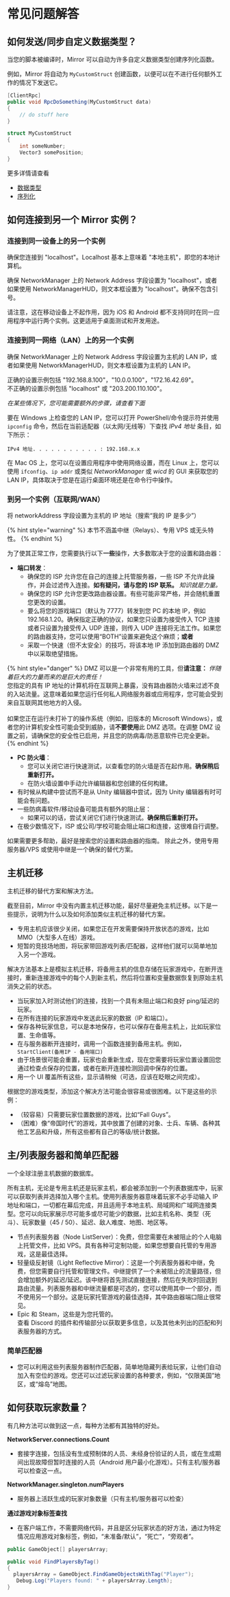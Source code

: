 # 常见问题解答

## 如何发送/同步自定义数据类型？

当您的脚本被编译时，Mirror 可以自动为许多自定义数据类型创建序列化函数。

例如，Mirror 将自动为 `MyCustomStruct` 创建函数，以便可以在不进行任何额外工作的情况下发送它。

```csharp
[ClientRpc]
public void RpcDoSomething(MyCustomStruct data)
{
    // do stuff here
}

struct MyCustomStruct
{
    int someNumber;
    Vector3 somePosition;
}
```

更多详情请查看

- [数据类型](https://mirror-networking.gitbook.io/docs/guides/data-types)
- [序列化](https://mirror-networking.gitbook.io/docs/guides/serialization)

## 如何连接到另一个 Mirror 实例？

### 连接到同一设备上的另一个实例

确保您连接到 "localhost"。Localhost 基本上意味着 "本地主机"，即您的本地计算机。

确保 NetworkManager 上的 Network Address 字段设置为 "localhost"，或者如果使用 NetworkManagerHUD，则文本框设置为 "localhost"。确保不包含引号。

请注意，这在移动设备上不起作用，因为 iOS 和 Android 都不支持同时在同一应用程序中运行两个实例。这更适用于桌面测试和开发用途。

### 连接到同一网络（LAN）上的另一个实例

确保 NetworkManager 上的 Network Address 字段设置为主机的 LAN IP，或者如果使用 NetworkManagerHUD，则文本框设置为主机的 LAN IP。

正确的设置示例包括 "192.168.8.100"，"10.0.0.100"，"172.16.42.69"。\
不正确的设置示例包括 "localhost" 或 "203.200.110.100"。

_在某些情况下，您可能需要额外的步骤，请查看下面_

要在 Windows 上检查您的 LAN IP，您可以打开 PowerShell/命令提示符并使用 `ipconfig` 命令，然后在当前适配器（以太网/无线等）下查找 _IPv4 地址_ 条目，如下所示：

`IPv4 地址. . . . . . . . . . . : 192.168.x.x`

在 Mac OS 上，您可以在设置应用程序中使用网络设置，而在 Linux 上，您可以使用 `ifconfig`、`ip addr` 或类似 _NetworkManager_ 或 _wicd_ 的 GUI 来获取您的 LAN IP，具体取决于您是在运行桌面环境还是在命令行中操作。

### 到另一个实例（互联网/WAN）

将 networkAddress 字段设置为主机的 IP 地址（搜索“我的 IP 是多少”）

{% hint style="warning" %}
本节不涵盖中继（Relays）、专用 VPS 或无头特性。
{% endhint %}

为了使其正常工作，您需要执行以下**一些**操作，大多数取决于您的设置和路由器：

- **端口转发**：
  - 确保您的 ISP 允许您在自己的连接上托管服务器，一些 ISP 不允许此操作，并会过滤传入连接。**如有疑问，请与您的 ISP 联系。** _知识就是力量。_
  - 确保您的 ISP 允许您更改路由器设置。有些可能非常严格，并会随机重置您更改的设置。
  - 要么将您的游戏端口（默认为 7777）转发到您 PC 的本地 IP，例如 192.168.1.20。确保指定正确的协议，如果您只设置为接受传入 TCP 连接或者只设置为接受传入 UDP 连接，则传入 UDP 连接将无法工作。如果您的路由器支持，您可以使用“BOTH”设置来避免这个麻烦；**或者**
  - 采取一个快速（但不太安全）的技巧，将该本地 IP 添加到路由器的 DMZ 中以采取绝望措施。

{% hint style="danger" %}
DMZ 可以是一个非常有用的工具，但**请注意：** _伴随着巨大的力量而来的是巨大的责任！_ \
您指定的具有 IP 地址的计算机将在互联网上暴露，没有路由器防火墙来过滤不良的入站流量。这意味着如果您运行任何私人网络服务器或应用程序，您可能会受到来自互联网其他地方的入侵。\
\
如果您正在运行未打补丁的操作系统（例如，旧版本的 Microsoft Windows），或者您的计算机安全性可能会受到威胁，请**不要使用**此 DMZ 选项。在调整 DMZ 设置之前，请确保您的安全性已启用，并且您的防病毒/防恶意软件已完全更新。
{% endhint %}

- **PC 防火墙**：
  - 您可以关闭它进行快速测试，以查看您的防火墙是否在起作用。**确保稍后重新打开。**
  - 在防火墙设置中手动允许编辑器和您创建的任何构建。
- 有时候从构建中尝试而不是从 Unity 编辑器中尝试，因为 Unity 编辑器有时可能会有问题。
- 一些防病毒软件/移动设备可能具有额外的阻止层：
  - 如果可以的话，尝试关闭它们进行快速测试。**确保稍后重新打开。**
- 在极少数情况下，ISP 或公司/学校可能会阻止端口和连接，这很难自行调整。

如果需要更多帮助，最好是搜索您的设置和路由器的指南。 除此之外，使用专用服务器/VPS 或使用中继是一个确保的替代方案。

## 主机迁移

主机迁移的替代方案和解决方法。

截至目前，Mirror 中没有内置主机迁移功能，最好尽量避免主机迁移。以下是一些提示，说明为什么以及如何添加类似主机迁移的替代方案。

- 专用主机应该很少关闭，如果您正在开发需要保持开放状态的游戏，比如 MMO（大型多人在线）游戏。
- 短暂的竞技场地图，将玩家带回游戏列表/匹配器，这样他们就可以简单地加入另一个游戏。

解决方法基本上是模拟主机迁移，将备用主机的信息存储在玩家游戏中，在断开连接时，重新连接游戏中的每个人到新主机，然后将位置和变量数据恢复到原始主机消失之前的状态。

- 当玩家加入时测试他们的连接，找到一个具有未阻止端口和良好 ping/延迟的玩家。
- 在所有连接的玩家游戏中发送此玩家的数据（IP 和端口）。
- 保存各种玩家信息，可以是本地保存，也可以保存在备用主机上，比如玩家位置、生命值等。
- 在与服务器断开连接时，调用一个函数连接到备用主机。例如，`StartClient(备用IP - 备用端口)`
- 由于场景很可能会重置，玩家也会重新生成，现在您需要将玩家位置设置回您通过检查点保存的位置，或者在断开连接检测回调中保存的位置。
- 用一个 UI 覆盖所有这些，显示请稍候（可选，应该在眨眼之间完成）。

根据您的游戏类型，添加这个解决方法可能会很容易或很困难。以下是这些的示例：

- （较容易）只需要玩家位置数据的游戏，比如“Fall Guys”。
- （困难）像“帝国时代”的游戏，其中放置了创建的对象、士兵、车辆、各种其他工艺品和升级，所有这些都有自己的等级/统计数据。

## 主/列表服务器和简单匹配器

一个全球注册主机数据的数据库。

所有主机，无论是专用主机还是玩家主机，都会被添加到一个列表数据库中，玩家可以获取列表并选择加入哪个主机。使用列表服务器意味着玩家不必手动输入 IP 地址和端口，一切都在幕后完成，并且适用于本地主机、局域网和广域网连接类型。您可以向玩家展示尽可能多或尽可能少的数据，比如主机名称、类型（死斗）、玩家数量（45 / 50）、延迟、敌人难度、地图、地区等。

- 节点列表服务器（Node ListServer）：免费，但您需要在未被阻止的个人电脑上托管文件，比如 VPS。具有各种可定制功能，如果您想要自托管的专用游戏，这是最佳选择。
- 轻量级反射镜（Light Reflective Mirror）：这是一个列表服务器和中继，免费，但您需要自行托管和管理文件。中继提供了一个未被阻止的流量路径，但会增加额外的延迟/延迟。该中继将首先测试直接连接，然后在失败时回退到路由流量。列表服务器和中继流量都是可选的，您可以使用其中一个部分，而不使用另一个部分。这是玩家托管游戏的最佳选择，其中路由器端口阻止很常见。
- Epic 和 Steam，这些是为您托管的。\
  查看 Discord 的插件和传输部分以获取更多信息，以及其他未列出的匹配和列表服务器的方式。&#x20;

### 简单匹配器

- 您可以利用这些列表服务器制作匹配器，简单地隐藏列表给玩家，让他们自动加入有空位的游戏。您还可以过滤玩家设置的各种要求，例如，“仅限美国”地区，或“熔岛”地图。

## 如何获取玩家数量？

有几种方法可以做到这一点，每种方法都有其独特的好处。

**NetworkServer.connections.Count**

- 套接字连接，包括没有生成预制体的人员、未经身份验证的人员，或在生成期间出现故障但暂时连接的人员（Android 用户最小化游戏）。只有主机/服务器可以检查这一点。

**NetworkManager.singleton.numPlayers**

- 服务器上活跃生成的玩家对象数量（只有主机/服务器可以检查）

**通过游戏对象标签查找**

- 在客户端工作，不需要网络代码，并且是区分玩家状态的好方法，通过为特定情况应用游戏对象标签，例如，“未准备/默认”，“死亡”，“旁观者”。

```csharp
public GameObject[] playersArray;

public void FindPlayersByTag()
{
  playersArray = GameObject.FindGameObjectsWithTag("Player");
   Debug.Log("Players found: " + playersArray.Length);
}
```
